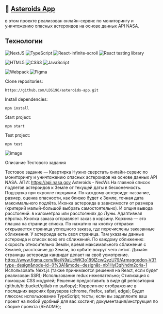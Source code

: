 ## :seedling: <a href="https://asteroids-app-eta.vercel.app/" target="_blank">Asteroids App</a>

в этом проекте реализован онлайн-сервис по мониторингу и уничтожению опасных астероидов на основе данных API NASA.

## Технологии

![NextJS](https://img.shields.io/badge/-NextJS-61daf8?logo=NextJS&logoColor=black)
![TypeScript](https://img.shields.io/badge/-TypeScript-blue)
![React-infinite-scroll](https://img.shields.io/badge/-React_infinite_scroll-pink)
![React testing library](https://img.shields.io/badge/-React_testing_library-red)

![HTML5](https://img.shields.io/badge/-HTML5-e34f26?logo=html5&logoColor=white)
![CSS3](https://img.shields.io/badge/-CSS3-1572b6?logo=css3&logoColor=white)
![JavaScript](https://img.shields.io/badge/-JavaScript-f7df1e?logo=javaScript&logoColor=black)

![Webpack](https://img.shields.io/badge/-Webpack-99d6f8?logo=webpack&logoColor=black)
![Figma](https://img.shields.io/badge/-Figma-pink)

Clone repositories:

```
https://github.com/LDS196/asteroids-app.git
```

Install dependencies:

```
npm install
```

Start project:

```
npm start
```

Test project:

```
npm test
```

![image](https://github.com/LDS196/asteroids-app/assets/105713345/c8664b47-d448-4bb1-9cd2-b6ec54a7b5df)


Описание Тестового задания

Тестовое задание — Квартирка
Нужно сверстать онлайн-сервис по мониторингу и уничтожению опасных астероидов на основе данных API NASA. 
АПИ: https://api.nasa.gov Asteroids - NeoWs
На главной список подлетов астероидов к Земле от текущей даты в бесконечность. Подгрузка при скролле порциями. По каждому астероиду: название, размер, оценка опасности, как близко будет к Земле, точная дата максимального подлёта. Иконка астероида в зависимости от размера (критерий малый-большой выбрать самостоятельно). И опция вывода расстояний: в километрах или расстояниях до Луны.
Адаптивная вёрстка.
Кнопка заказа отправляет заказ в корзину. Корзина — это плашка на странице списка. По нажатию на кнопку отправки открывается страница успешного заказа, где перечислены заказанные сближения.
У астероида есть своя страница. Там указаны данные астероида и список всех его сближений. По каждому сближению: скорость относительно Земли, время максимального сближения с Землей, расстояние до Земли, по орбите вокруг чего летит. Дизайн страницы астероида кандидат делает на своё усмотрение. 
https://www.figma.com/file/N9aUcWK3o189lZcwQyzU79/Armaggedon-V3?type=design&node-id=0%3A1&mode=design&t=nb1Hyl3qNhdm2c4a-1 
Использовать Next.js (также принимаются решения на React, если будет реализован SSR);
Использование redux нежелательно;
Стилизация с помощью CSS модулей;
Решение предоставить в виде git репозитория (github/bitbucket/gitlab по выбору);
Корректное отображение в последних версиях браузеров (chrome, firefox, safari, edge);
Будет плюсом:
использование TypeScript;
тесты;
если вы задеплоите ваш проект на любой удобный для вас хостинг;
документация/инструкция по сборке проекта (README);
